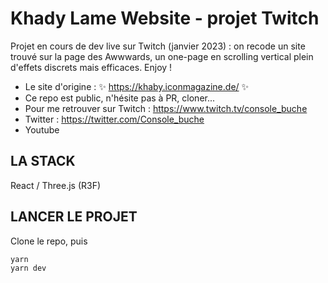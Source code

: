 # Khady Lame Website - projet Twitch

Projet en cours de dev live sur Twitch (janvier 2023) : on recode un site trouvé sur la page des Awwwards, un one-page en scrolling vertical plein d'effets discrets mais efficaces. Enjoy !

- Le site d'origine : ✨ https://khaby.iconmagazine.de/ ✨
- Ce repo est public, n'hésite pas à PR, cloner...
- Pour me retrouver sur Twitch : https://www.twitch.tv/console_buche
- Twitter : https://twitter.com/Console_buche
- Youtube

## LA STACK

React / Three.js (R3F)

## LANCER LE PROJET

Clone le repo, puis

```sh
yarn
yarn dev
```
